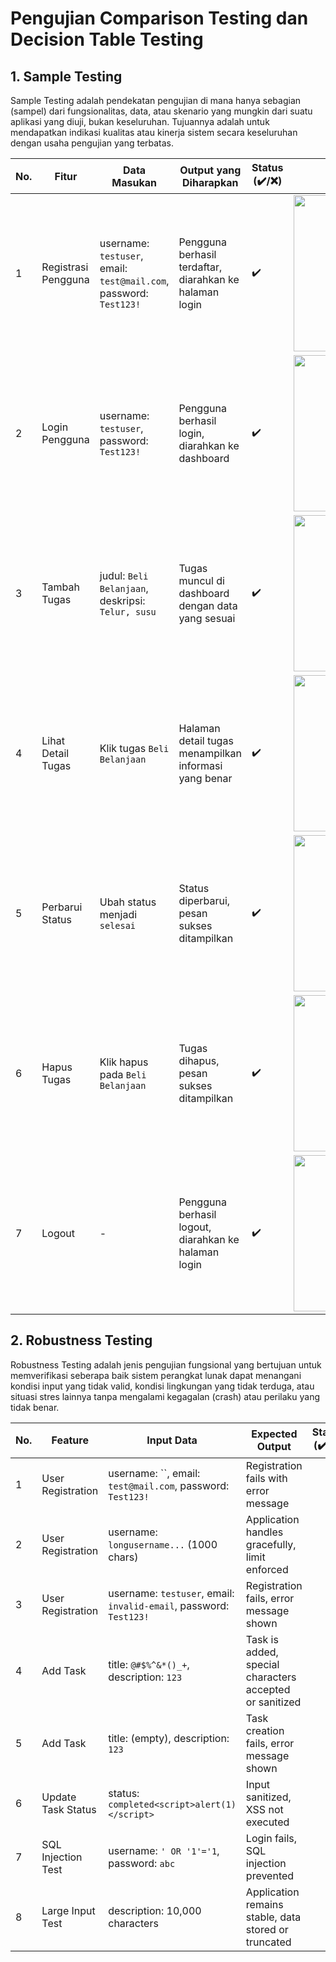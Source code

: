 # Pengujian Comparison Testing dan Decision Table Testing
## 1. Sample Testing
Sample Testing adalah pendekatan pengujian di mana hanya sebagian (sampel) dari fungsionalitas, data, atau skenario yang mungkin dari suatu aplikasi yang diuji, bukan keseluruhan. Tujuannya adalah untuk mendapatkan indikasi kualitas atau kinerja sistem secara keseluruhan dengan usaha pengujian yang terbatas.

| No. | Fitur               | Data Masukan                                                       | Output yang Diharapkan                                  | Status (✔️/❌) | Tangkapan Layar                                                                                      |
|-----|---------------------|--------------------------------------------------------------------|----------------------------------------------------------|----------------|--------------------------------------------------------------------------------------------------------|
| 1   | Registrasi Pengguna | username: `testuser`, email: `test@mail.com`, password: `Test123!` | Pengguna berhasil terdaftar, diarahkan ke halaman login | ✔️             | <img src="https://github.com/user-attachments/assets/abf112d3-60d5-41e4-b9e6-224e25d4760e" width="250"/> |
| 2   | Login Pengguna      | username: `testuser`, password: `Test123!`                         | Pengguna berhasil login, diarahkan ke dashboard         | ✔️             | <img src="https://github.com/user-attachments/assets/2afa4397-1c73-4704-8973-fa0ff9e24435" width="250"/> |
| 3   | Tambah Tugas        | judul: `Beli Belanjaan`, deskripsi: `Telur, susu`                  | Tugas muncul di dashboard dengan data yang sesuai       | ✔️             | <img src="https://github.com/user-attachments/assets/961c293f-07de-4925-985a-34e2dbf6e11a" width="250"/> |
| 4   | Lihat Detail Tugas  | Klik tugas `Beli Belanjaan`                                        | Halaman detail tugas menampilkan informasi yang benar   | ✔️             | <img src="https://github.com/user-attachments/assets/e742dbd7-2662-4c91-9a39-a70327ffe8cc" width="250"/> |
| 5   | Perbarui Status     | Ubah status menjadi `selesai`                                      | Status diperbarui, pesan sukses ditampilkan             | ✔️             | <img src="https://github.com/user-attachments/assets/12132cda-b880-435f-8a2d-7a8e2a91aee5" width="250"/> |
| 6   | Hapus Tugas         | Klik hapus pada `Beli Belanjaan`                                   | Tugas dihapus, pesan sukses ditampilkan                 | ✔️             | <img src="https://github.com/user-attachments/assets/52d3d8e1-8a8a-4436-8552-30cf00debcb9" width="250"/> |
| 7   | Logout              | -                                                                  | Pengguna berhasil logout, diarahkan ke halaman login    | ✔️             | <img src="https://github.com/user-attachments/assets/df74ec54-2eb2-47da-9f5d-2ce5af8862b8" width="250"/> |


## 2. Robustness Testing
Robustness Testing adalah jenis pengujian fungsional yang bertujuan untuk memverifikasi seberapa baik sistem perangkat lunak dapat menangani kondisi input yang tidak valid, kondisi lingkungan yang tidak terduga, atau situasi stres lainnya tanpa mengalami kegagalan (crash) atau perilaku yang tidak benar.

| No. | Feature            | Input Data                                                         | Expected Output                                         | Status (✔️/❌) | Screenshot                          |
| --- | ------------------ | ------------------------------------------------------------------ | ------------------------------------------------------- | ------------- | ---------------------------------------------- |
| 1   | User Registration  | username: \`\`, email: `test@mail.com`, password: `Test123!`       | Registration fails with error message                   |               | (screenshot/registration\_empty\_username.png) |
| 2   | User Registration  | username: `longusername...` (1000 chars)                           | Application handles gracefully, limit enforced          |               | (screenshot/registration\_long\_username.png)  |
| 3   | User Registration  | username: `testuser`, email: `invalid-email`, password: `Test123!` | Registration fails, error message shown                 |               | (screenshot/registration\_invalid\_email.png)  |
| 4   | Add Task           | title: `@#$%^&*()_+`, description: `123`                           | Task is added, special characters accepted or sanitized |               | (screenshot/add\_task\_special\_chars.png)     |
| 5   | Add Task           | title: (empty), description: `123`                                 | Task creation fails, error message shown                |               | (screenshot/add\_task\_empty\_title.png)       |
| 6   | Update Task Status | status: `completed<script>alert(1)</script>`                       | Input sanitized, XSS not executed                       |               | (screenshot/xss\_attempt.png)                  |
| 7   | SQL Injection Test | username: `' OR '1'='1`, password: `abc`                           | Login fails, SQL injection prevented                    |               | (screenshot/sql\_injection\_attempt.png)       |
| 8   | Large Input Test   | description: 10,000 characters                                     | Application remains stable, data stored or truncated    |               | (screenshot/large\_input\_test.png)            |
